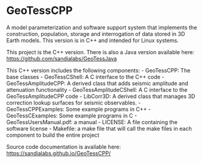# GeoTessCPP
A model parameterization and software support system that implements the construction, population, storage and interrogation of data stored in 3D Earth models. This version is in C++ and intended for Linux systems.

This project is the C++ version.  There is also a Java version available here:
https://github.com/sandialabs/GeoTessJava

This C++ version includes the following components:
	- GeoTessCPP: The base classes
	- GeoTessCShell: A C interface to the C++ code
	- GeoTessAmplitudeCPP: A derived class that adds seismic amplitude and attenuation functionality
	- GeoTessAmplitudeCShell: A C interface to the GeoTessAmplitudeCPP code
	- LibCorr3D: A derived class that manages 3D correction lookup surfaces for seismic observables.
	- GeoTessCPPExamples: Some example programs in C++
	- GeoTessCExamples: Some example programs in C
	- GeoTessUsersManual.pdf: a manual
	- LICENSE: A file containing the software license
	- Makefile: a make file that will call the make files in each component to build the entire 
	     project

Source code documentation is available here: https://sandialabs.github.io/GeoTessCPP/
